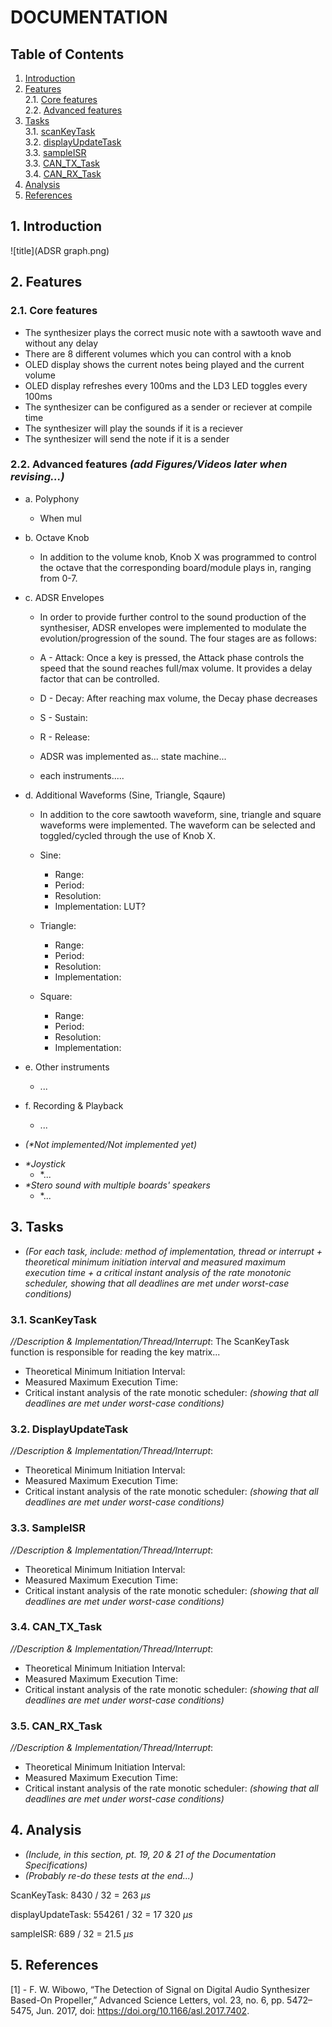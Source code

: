 DOCUMENTATION
=============================

Table of Contents
-----------------------------

1. [Introduction](#introduction)
2. [Features](#features)    
    2.1. [Core features](#corefeatures)     
    2.2. [Advanced features](#advancedfeatures) 
3. [Tasks](#tasks)  
    3.1. [scanKeyTask](#scankeytask)  
    3.2. [displayUpdateTask](#displayupdatetask)    
    3.3. [sampleISR](#sampleISR)    
    3.3. [CAN_TX_Task](#cantxtask)  
    3.4. [CAN_RX_Task](#canrxtask) 
 4. [Analysis](#analysis)   
 5. [References](#references)


## 1. Introduction 

![title](ADSR graph.png)

## 2. Features
### 2.1. Core features
- The synthesizer plays the correct music note with a sawtooth wave and without any delay
- There are 8 different volumes which you can control with a knob
- OLED display shows the current notes being played and the current volume 
- OLED display refreshes every 100ms and the LD3 LED toggles every 100ms
- The synthesizer can be configured as a sender or reciever at compile time
- The synthesizer will play the sounds if it is a reciever
- The synthesizer will send the note if it is a sender

### 2.2. Advanced features _(add Figures/Videos later when revising...)_
- a. Polyphony
    - When mul
- b. Octave Knob
    - In addition to the volume knob, Knob X was programmed to control the octave that the corresponding board/module plays in, ranging from 0-7.
- c. ADSR Envelopes
    - In order to provide further control to the sound production of the synthesiser, ADSR envelopes were implemented to modulate the evolution/progression of the sound. The four stages are as follows:

    - A - Attack: Once a key is pressed, the Attack phase controls the speed that the sound reaches full/max volume. It provides a delay factor that can be controlled.

    - D - Decay: After reaching max volume, the Decay phase decreases 

    - S - Sustain: 

    - R - Release: 

    - ADSR was implemented as... state machine...

    - each instruments..... 
- d. Additional Waveforms (Sine, Triangle, Sqaure)
    - In addition to the core sawtooth waveform, sine, triangle and square waveforms were implemented. The waveform can be selected and toggled/cycled through the use of Knob X.   

    - Sine: 
        - Range: 
        - Period:
        - Resolution: 
        - Implementation: LUT?  

    - Triangle:
        - Range: 
        - Period:
        - Resolution: 
        - Implementation:  

    - Square: 
        - Range: 
        - Period:
        - Resolution: 
        - Implementation: 

- e. Other instruments
    - ...


- f. Recording & Playback
    - ...

* _(*Not implemented/Not implemented yet)_
- _*Joystick_
    - *...
- _*Stero sound with multiple boards' speakers_
    - *...

## 3. Tasks
* _(For each task, include: method of implementation, thread or interrupt + theoretical minimum initiation interval and measured maximum execution time + a critical instant analysis of the rate monotonic scheduler, showing that all deadlines are met under worst-case conditions)_
### 3.1. ScanKeyTask
_//Description & Implementation/Thread/Interrupt_: The ScanKeyTask function is responsible for reading the key matrix...

- Theoretical Minimum Initiation Interval:
- Measured Maximum Execution Time:
- Critical instant analysis of the rate monotic scheduler: _(showing that all deadlines are met under worst-case conditions)_

### 3.2. DisplayUpdateTask
_//Description & Implementation/Thread/Interrupt_: 

- Theoretical Minimum Initiation Interval:
- Measured Maximum Execution Time:
- Critical instant analysis of the rate monotic scheduler: _(showing that all deadlines are met under worst-case conditions)_

### 3.3. SampleISR
_//Description & Implementation/Thread/Interrupt_: 

- Theoretical Minimum Initiation Interval:
- Measured Maximum Execution Time:
- Critical instant analysis of the rate monotic scheduler: _(showing that all deadlines are met under worst-case conditions)_

### 3.4. CAN_TX_Task
_//Description & Implementation/Thread/Interrupt_: 

- Theoretical Minimum Initiation Interval:
- Measured Maximum Execution Time:
- Critical instant analysis of the rate monotic scheduler: _(showing that all deadlines are met under worst-case conditions)_

### 3.5. CAN_RX_Task
_//Description & Implementation/Thread/Interrupt_: 

- Theoretical Minimum Initiation Interval:
- Measured Maximum Execution Time:
- Critical instant analysis of the rate monotic scheduler: _(showing that all deadlines are met under worst-case conditions)_




## 4. Analysis
* _(Include, in this section, pt. 19, 20 & 21 of the *Documentation Specifications*)_
* _(Probably re-do these tests at the end...)_

ScanKeyTask: 8430 / 32 = 263 $\mu s$ 

displayUpdateTask: 554261 / 32 = 17 320 $\mu s$ 

sampleISR: 689 / 32 = 21.5 $\mu s$  


## 5. References
[1] - F. W. Wibowo, “The Detection of Signal on Digital Audio Synthesizer Based-On Propeller,” Advanced Science Letters, vol. 23, no. 6, pp. 5472–5475, Jun. 2017, doi: https://doi.org/10.1166/asl.2017.7402.
‌

